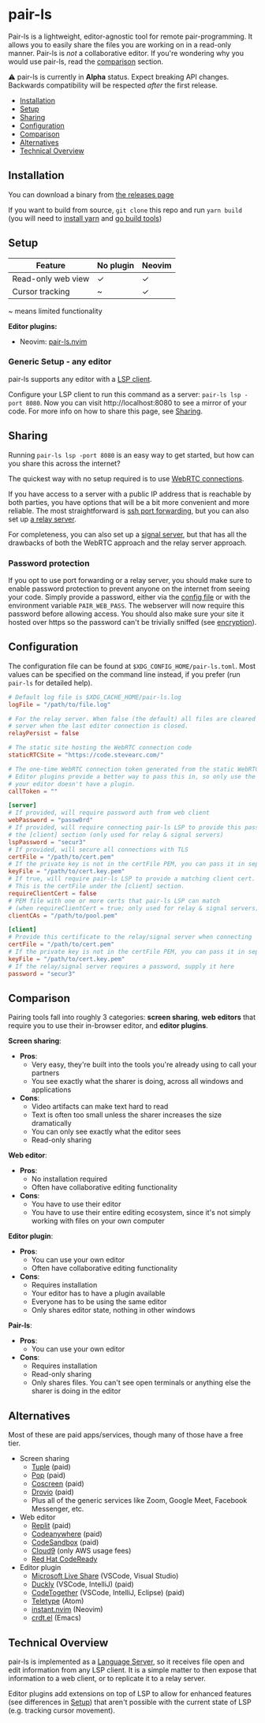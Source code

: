 # pair-ls

Pair-ls is a lightweight, editor-agnostic tool for remote pair-programming. It
allows you to easily share the files you are working on in a read-only manner.
Pair-ls is _not_ a collaborative editor. If you're wondering why you would use pair-ls, read the [comparison](#comparison) section.

:warning: pair-ls is currently in **Alpha** status. Expect breaking API changes.
Backwards compatibility will be respected _after_ the first release.

- [Installation](#installation)
- [Setup](#setup)
- [Sharing](#sharing)
- [Configuration](#configuration)
- [Comparison](#comparison)
- [Alternatives](#alternatives)
- [Technical Overview](#technical-overview)

## Installation

You can download a binary from [the releases
page](https://github.com/stevearc/pair-ls/releases)

If you want to build from source, `git clone` this repo and run `yarn build`
(you will need to [install
yarn](https://classic.yarnpkg.com/lang/en/docs/install/) and [go build tools](https://go.dev/doc/install))

## Setup

| Feature            | No plugin | Neovim |
| ------------------ | --------- | ------ |
| Read-only web view | ✓         | ✓      |
| Cursor tracking    | ~         | ✓      |

~ means limited functionality

**Editor plugins:**

- Neovim: [pair-ls.nvim](https://github.com/stevearc/pair-ls.nvim)

### Generic Setup - any editor

pair-ls supports any editor with a [LSP
client](https://microsoft.github.io/language-server-protocol/).

Configure your LSP client to run this command as a server: `pair-ls lsp -port 8080`. Now you can visit http://localhost:8080 to see a mirror of your code. For
more info on how to share this page, see [Sharing](#sharing).

## Sharing

Running `pair-ls lsp -port 8080` is an easy way to get started, but how can you
share this across the internet?

The quickest way with no setup required is to use [WebRTC
connections](docs/WEBRTC.md).

If you have access to a server with a public IP address that is reachable by
both parties, you have options that will be a bit more convenient and more
reliable. The most straightforward is [ssh port forwarding](docs/PORT_FORWARDING.md), but you can also set up [a relay server](docs/RELAY.md).

For completeness, you can also set up a [signal server](docs/SIGNAL.md), but that has all the drawbacks of both the WebRTC approach and the relay server approach.

### Password protection

If you opt to use port forwarding or a relay server, you should make sure to
enable password protection to prevent anyone on the internet from seeing your
code. Simply provide a password, either via the [config file](#configuration) or
with the environment variable `PAIR_WEB_PASS`. The webserver will now require
this password before allowing access. You should also make sure your site it
hosted over https so the password can't be trivially sniffed (see
[encryption](docs/RELAY.md#encryption)).

## Configuration

The configuration file can be found at `$XDG_CONFIG_HOME/pair-ls.toml`. Most
values can be specified on the command line instead, if you prefer (run
`pair-ls` for detailed help).

```toml
# Default log file is $XDG_CACHE_HOME/pair-ls.log
logFile = "/path/to/file.log"

# For the relay server. When false (the default) all files are cleared from the
# server when the last editor connection is closed.
relayPersist = false

# The static site hosting the WebRTC connection code
staticRTCSite = "https://code.stevearc.com/"

# The one-time WebRTC connection token generated from the static WebRTC site
# Editor plugins provide a better way to pass this in, so only use the option if
# your editor doesn't have a plugin.
callToken = ""

[server]
# If provided, will require password auth from web client
webPassword = "passw0rd"
# If provided, will require connecting pair-ls LSP to provide this password in
# the [client] section (only used for relay & signal servers)
lspPassword = "secur3"
# If provided, will secure all connections with TLS
certFile = "/path/to/cert.pem"
# If the private key is not in the certFile PEM, you can pass it in separately here
keyFile = "/path/to/cert.key.pem"
# If true, will require pair-ls LSP to provide a matching client cert.
# This is the certFile under the [client] section.
requireClientCert = false
# PEM file with one or more certs that pair-ls LSP can match
# (when requireClientCert = true; only used for relay & signal servers)
clientCAs = "/path/to/pool.pem"

[client]
# Provide this certificate to the relay/signal server when connecting
certFile = "/path/to/cert.pem"
# If the private key is not in the certFile PEM, you can pass it in separately here
keyFile = "/path/to/cert.key.pem"
# If the relay/signal server requires a password, supply it here
password = "secur3"
```

## Comparison

Pairing tools fall into roughly 3 categories: **screen sharing**, **web
editors** that require you to use their in-browser editor, and **editor
plugins**.

**Screen sharing**:

- **Pros**:
  - Very easy, they're built into the tools you're already using to call your partners
  - You see exactly what the sharer is doing, across all windows and applications
- **Cons**:
  - Video artifacts can make text hard to read
  - Text is often too small unless the sharer increases the size dramatically
  - You can only see exactly what the editor sees
  - Read-only sharing

**Web editor**:

- **Pros**:
  - No installation required
  - Often have collaborative editing functionality
- **Cons**:
  - You have to use their editor
  - You have to use their entire editing ecosystem, since it's not simply working with files on your own computer

**Editor plugin**:

- **Pros**:
  - You can use your own editor
  - Often have collaborative editing functionality
- **Cons**:
  - Requires installation
  - Your editor has to have a plugin available
  - Everyone has to be using the same editor
  - Only shares editor state, nothing in other windows

**Pair-ls**:

- **Pros**:
  - You can use your own editor
- **Cons**:
  - Requires installation
  - Read-only sharing
  - Only shares files. You can't see open terminals or anything else the sharer is doing in the editor

## Alternatives

Most of these are paid apps/services, though many of those have a free tier.

- Screen sharing
  - [Tuple](https://tuple.app/) (paid)
  - [Pop](https://pop.com/) (paid)
  - [Coscreen](https://www.coscreen.co/) (paid)
  - [Drovio](https://www.drovio.com/) (paid)
  - Plus all of the generic services like Zoom, Google Meet, Facebook Messenger,
    etc.
- Web editor
  - [Replit](https://replit.com/) (paid)
  - [Codeanywhere](https://codeanywhere.com/) (paid)
  - [CodeSandbox](https://codesandbox.io/) (paid)
  - [Cloud9](https://aws.amazon.com/cloud9/) (only AWS usage fees)
  - [Red Hat
    CodeReady](https://developers.redhat.com/products/codeready-workspaces/overview)
- Editor plugin
  - [Microsoft Live
    Share](https://visualstudio.microsoft.com/services/live-share/)
    (VSCode, Visual Studio)
  - [Duckly](https://duckly.com/) (VSCode, IntelliJ) (paid)
  - [CodeTogether](https://www.codetogether.com/) (VSCode, IntelliJ, Eclipse)
    (paid)
  - [Teletype](https://teletype.atom.io/) (Atom)
  - [instant.nvim](https://github.com/jbyuki/instant.nvim) (Neovim)
  - [crdt.el](https://code.librehq.com/qhong/crdt.el) (Emacs)

## Technical Overview

pair-ls is implemented as a [Language
Server](https://microsoft.github.io/language-server-protocol/), so it receives
file open and edit information from any LSP client. It is a simple matter to
then expose that information to a web client, or to replicate it to a relay server.

Editor plugins add extensions on top of LSP to allow for enhanced features (see
differences in [Setup](#setup)) that aren't possible with the current state of
LSP (e.g. tracking cursor movement).
